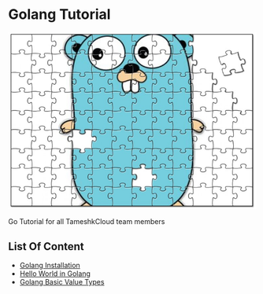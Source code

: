 # Golang Tutorial
![Gopher gopher](gopher.png)

Go Tutorial for all TameshkCloud team members

## List Of Content
- [Golang Installation](./1-installation/README.md)
- [Hello World in Golang](./2-hello-world/README.md)
- [Golang Basic Value Types](./3-values/README.md)